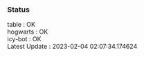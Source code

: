 ### Status


table : OK  
hogwarts : OK  
icy-bot : OK  
Latest Update : 2023-02-04 02:07:34.174624
